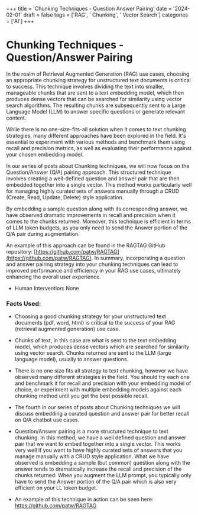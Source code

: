 
+++
title = 'Chunking Techniques - Question Answer Pairing'
date = '2024-02-01'
draft = false
tags = ['RAG', ' Chunking', ' Vector Search']
categories = ['AI']
+++

 # Chunking Techniques - Question/Answer Pairing

In the realm of Retrieval Augmented Generation (RAG) use cases, choosing an appropriate chunking strategy for unstructured text documents is critical to success. This technique involves dividing the text into smaller, manageable chunks that are sent to a text embedding model, which then produces dense vectors that can be searched for similarity using vector search algorithms. The resulting chunks are subsequently sent to a Large Language Model (LLM) to answer specific questions or generate relevant content.

While there is no one-size-fits-all solution when it comes to text chunking strategies, many different approaches have been explored in the field. It's essential to experiment with various methods and benchmark them using recall and precision metrics, as well as evaluating their performance against your chosen embedding model.

In our series of posts about Chunking techniques, we will now focus on the Question/Answer (Q/A) pairing approach. This structured technique involves creating a well-defined question and answer pair that are then embedded together into a single vector. This method works particularly well for managing highly curated sets of answers manually through a CRUD (Create, Read, Update, Delete) style application.

By embedding a sample question along with its corresponding answer, we have observed dramatic improvements in recall and precision when it comes to the chunks returned. Moreover, this technique is efficient in terms of LLM token budgets, as you only need to send the Answer portion of the Q/A pair during augmentation. 

An example of this approach can be found in the RAGTAG GitHub repository: [https://github.com/patw/RAGTAG](https://github.com/patw/RAGTAG). In summary, incorporating a question and answer pairing strategy into your chunking techniques can lead to improved performance and efficiency in your RAG use cases, ultimately enhancing the overall user experience.
 * Human Intervention: None

### Facts Used:
* Choosing a good chunking strategy for your unstructured text documents (pdf, word, html) is critical to the success of your RAG (retrieval augmented generation) use case.
* Chunks of text, in this case are what is sent to the text embedding model, which produces dense vectors which are searched for similarity using vector search.  Chunks returned are sent to the LLM (large language model), usually to answer questions.
* There is no one size fits all strategy to text chunking, however we have observed many different strategies in the field.  You should try each one and benchmark it for recall and precision with your embedding model of choice, or experiment with multiple embedding models against each chunking method until you get the best possible recall.
* The fourth in our series of posts about Chunking techniques we will discuss embedding a curated question and answer pair for better recall on Q/A chatbot use cases.
* Question/Answer pairing is a more structured technique to text chunking.  In this method, we have a well defined question and answer pair that we want to embed together into a single vector.  This works very well if you want to have highly curated sets of answers that you manage manually with a CRUD style application.  What we have observed is embedding a sample (but common) question along with the answer tends to dramatically increase the recall and precision of the chunks returned.  When you augment the LLM prompt, you typically only have to send the Answer portion of the Q/A pair which is also very efficient on your LL token budget.
* An example of this technique in action can be seen here:  https://github.com/patw/RAGTAG 
